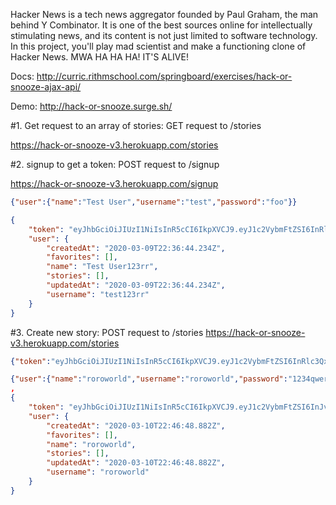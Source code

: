 
Hacker News is a tech news aggregator founded by Paul Graham, the man behind Y Combinator. It is one of the best sources online for intellectually stimulating news, and its content is not just limited to software technology. In this project, you'll play mad scientist and make a functioning clone of Hacker News. MWA HA HA HA! IT'S ALIVE! 

Docs: http://curric.rithmschool.com/springboard/exercises/hack-or-snooze-ajax-api/

Demo: http://hack-or-snooze.surge.sh/

#1. Get request to an array of stories: GET request to /stories

https://hack-or-snooze-v3.herokuapp.com/stories

#2. signup to get a token: POST request to /signup

https://hack-or-snooze-v3.herokuapp.com/signup

```json
{"user":{"name":"Test User","username":"test","password":"foo"}}
```
```json
{
    "token": "eyJhbGciOiJIUzI1NiIsInR5cCI6IkpXVCJ9.eyJ1c2VybmFtZSI6InRlc3QxMjNyciIsImlhdCI6MTU4Mzc5MzQwNH0.wZqZ9WHk_oMvdX9W-qtCMWS4rSuonWqBc5MPBnans3s",
    "user": {
        "createdAt": "2020-03-09T22:36:44.234Z",
        "favorites": [],
        "name": "Test User123rr",
        "stories": [],
        "updatedAt": "2020-03-09T22:36:44.234Z",
        "username": "test123rr"
    }
}
```
#3. Create new story: POST request to /stories
https://hack-or-snooze-v3.herokuapp.com/stories

```json
{"token":"eyJhbGciOiJIUzI1NiIsInR5cCI6IkpXVCJ9.eyJ1c2VybmFtZSI6InRlc3QxMjNyciIsImlhdCI6MTU4Mzc5MzQwNH0.wZqZ9WHk_oMvdX9W-qtCMWS4rSuonWqBc5MPBnans3s", "story": {"author":"Elie Schoppik","title":"Four Tips for Moving Faster as a Developer", "url": "https://www.rithmschool.com/blog/developer-productivity"} }
```

```json
{"user":{"name":"roroworld","username":"roroworld","password":"1234qwer"}}
,
{
    "token": "eyJhbGciOiJIUzI1NiIsInR5cCI6IkpXVCJ9.eyJ1c2VybmFtZSI6InJvcm93b3JsZCIsImlhdCI6MTU4Mzg4MDQwOH0.xg96xAm88KMtwyV5WFzqv-fvPJ2GBpNb06kdwbBQ2kM",
    "user": {
        "createdAt": "2020-03-10T22:46:48.882Z",
        "favorites": [],
        "name": "roroworld",
        "stories": [],
        "updatedAt": "2020-03-10T22:46:48.882Z",
        "username": "roroworld"
    }
}
```